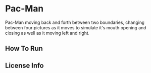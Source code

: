 # Pac-Man
Pac-Man moving back and forth between two boundaries, changing between four pictures as it moves to simulate it's mouth opening and closing as well as it moving left and right.
## How To Run

## License Info
